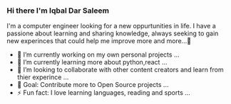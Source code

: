 ### Hi there I'm Iqbal Dar Saleem
I'm a computer engineer looking for a new oppurtunities in life. I have a passione about learning and sharing knowledge, always seeking to gain new experinces that could help me 
improve more and more...👋



- 🔭 I’m currently working on my own personal projects ...
- 🌱 I’m currently learning more about python,react ...
- 👯 I’m looking to collaborate with other content creators and learn from thier experince ...
- 🤔 Goal: Contribute more to Open Source projects  ...
- ⚡ Fun fact: I love learning languages, reading and sports ...

